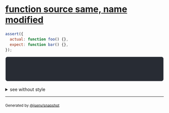 # [function source same, name modified](../../function.test.js#L88)

```js
assert({
  actual: function foo() {},
  expect: function bar() {},
});
```

![img](throw.svg)

<details>
  <summary>see without style</summary>

```console
AssertionError: actual and expect are different

actual: function foo () { [source code] }
expect: function bar () { [source code] }
```

</details>


---

<sub>
  Generated by <a href="https://github.com/jsenv/core/tree/main/packages/tooling/snapshot">@jsenv/snapshot</a>
</sub>
